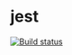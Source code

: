 # jest
[![Build status](https://ci.appveyor.com/api/projects/status/ebarvkeutmwg2vks/branch/main?svg=true)](https://ci.appveyor.com/project/borison4ik/jest/branch/main)
